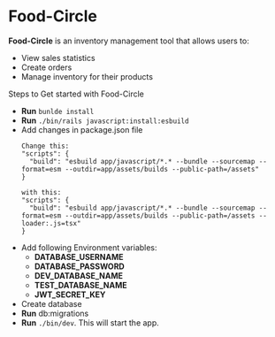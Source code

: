 # Food-Circle

**Food-Circle** is an inventory management tool that allows users to:

- View sales statistics
- Create orders
- Manage inventory for their products

Steps to Get started with Food-Circle

* **Run** ```bunlde install```
* **Run** ```./bin/rails javascript:install:esbuild```
* Add changes in package.json file
  ```
  Change this:
  "scripts": {
    "build": "esbuild app/javascript/*.* --bundle --sourcemap --format=esm --outdir=app/assets/builds --public-path=/assets"
  }

  with this:
  "scripts": {
    "build": "esbuild app/javascript/*.* --bundle --sourcemap --format=esm --outdir=app/assets/builds --public-path=/assets --loader:.js=tsx"
  }
  ```
* Add following Environment variables:
  * **DATABASE_USERNAME**
  * **DATABASE_PASSWORD**
  * **DEV_DATABASE_NAME**
  * **TEST_DATABASE_NAME**
  * **JWT_SECRET_KEY**
* Create database
* **Run** db:migrations
* **Run** ```./bin/dev```. This will start the app.


